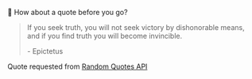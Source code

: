 📣 How about a quote before you go?

> If you seek truth, you will not seek victory by dishonorable means, and if you find truth you will become invincible.
>
> <p>- Epictetus</p>

Quote requested from [Random Quotes API](https://github.com/lukePeavey/quotable)
